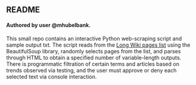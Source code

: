 ## README
#### Authored by user @mhubelbank.

This small repo contains an interactive Python web-scraping script and sample output txt. The script reads from the [Long Wiki pages list](https://en.wikipedia.org/w/index.php?title=Special:LongPages) using the BeautifulSoup library, randomly selects pages from the list, and parses through HTML to obtain a specified number of variable-length outputs. There is programmatic filtration of certain terms and articles based on trends observed via testing, and the user must approve or deny each selected text via console interaction.
